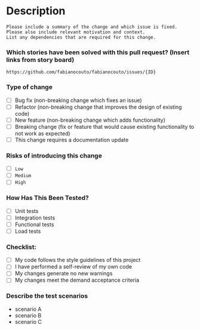 # Description
	Please include a summary of the change and which issue is fixed.
	Please also include relevant motivation and context.
	List any dependencies that are required for this change.

### Which stories have been solved with this pull request? (Insert links from story board)
	https://github.com/fabianocouto/fabianocouto/issues/{ID}

### Type of change
- [ ] Bug fix (non-breaking change which fixes an issue)
- [ ] Refactor (non-breaking change that improves the design of existing code)
- [ ] New feature (non-breaking change which adds functionality)
- [ ] Breaking change (fix or feature that would cause existing functionality to not work as expected)
- [ ] This change requires a documentation update

### Risks of introducing this change
- [ ] `Low`
- [ ] `Medium`
- [ ] `High`

### How Has This Been Tested?
- [ ] Unit tests
- [ ] Integration tests
- [ ] Functional tests
- [ ] Load tests

### Checklist:
- [ ] My code follows the style guidelines of this project
- [ ] I have performed a self-review of my own code
- [ ] My changes generate no new warnings
- [ ] My changes meet the demand acceptance criteria

### Describe the test scenarios
- scenario A
- scenario B
- scenario C